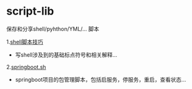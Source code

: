# script-lib

保存和分享shell/pyhthon/YML/... 脚本

1.[shell脚本技巧](https://github.com/EsqerYasen/script-lib/blob/master/shell%E8%84%9A%E6%9C%AC%E6%8A%80%E5%B7%A7.md)

* 写shell涉及到的基础标点符号和相关解释...

2.[springboot.sh](https://github.com/EsqerYasen/script-lib/blob/master/spinrgboot.sh)

* springboot项目的包管理脚本，包括启服务，停服务，重启，查看状态...
